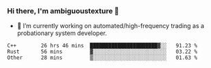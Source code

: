 ### Hi there, I'm ambiguoustexture 👋

<!--
**ambiguoustexture/ambiguoustexture** is a ✨ _special_ ✨ repository because its `README.md` (this file) appears on your GitHub profile.

Here are some ideas to get you started:
-->
- 🔭 I’m currently working on automated/high-frequency trading as a probationary system developer.
<!--START_SECTION:waka-->

```text
C++        26 hrs 46 mins  ██████████████████████▓░░   91.23 %
Rust       56 mins         ▓░░░░░░░░░░░░░░░░░░░░░░░░   03.22 %
Other      28 mins         ▒░░░░░░░░░░░░░░░░░░░░░░░░   01.63 %
```

<!--END_SECTION:waka-->
